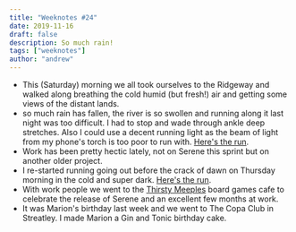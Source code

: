 ```yaml
---
title: "Weeknotes #24"
date: 2019-11-16
draft: false
description: So much rain!
tags: ["weeknotes"]
author: "andrew"
---
```


- This (Saturday) morning we all took ourselves to the Ridgeway and walked along breathing the cold humid (but fresh!) air and getting some views of the distant lands.
- so much rain has fallen, the river is so swollen and running along it last night was too difficult. I had to stop and wade through ankle deep stretches. Also I could use a decent running light as the beam of light from my phone's torch is too poor to run with. [Here's the run](https://www.strava.com/activities/2866812104).
- Work has been pretty hectic lately, not on Serene this sprint but on another older project.
- I re-started running going out before the crack of dawn on Thursday morning in the cold and super dark. [Here's the run](https://www.strava.com/activities/2863694614).
- With work people we went to the [Thirsty Meeples](https://thirstymeeples.co.uk/) board games cafe to celebrate the release of Serene and an excellent few months at work.
- It was Marion's birthday last week and we went to The Copa Club in Streatley. I made Marion a Gin and Tonic birthday cake.
